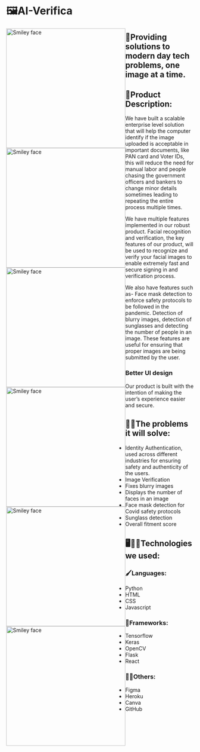 # 🖼️AI-Verifica
<p>
<img src="https://cdn.discordapp.com/attachments/865161317751717899/865161405442686976/Rectangle-1.png" alt="Smiley face" width="320" height="320" style="float:left">
<img src="https://cdn.discordapp.com/attachments/865161317751717899/865161402167066634/Rectangle.png" alt="Smiley face" width="320" height="320" style="float:left">
<img src="https://cdn.discordapp.com/attachments/865161317751717899/866035051240882266/unknown.png" alt="Smiley face" width="320" height="320" style="float:left">
<img src="https://cdn.discordapp.com/attachments/865161317751717899/866035131478835260/unknown.png" alt="Smiley face" width="320" height="320" style="float:left">
<img src="https://cdn.discordapp.com/attachments/865161317751717899/866035697156620288/unknown.png" alt="Smiley face" width="320" height="320" style="float:left">
<img src="https://cdn.discordapp.com/attachments/865161317751717899/866035755578949652/unknown.png" alt="Smiley face" width="320" height="320" style="float:left">
</p>

## 📢Providing solutions to modern day tech problems, one image at a time.

## 🤔Product Description:


We have built a scalable enterprise level solution that will help the computer identify if the image uploaded is acceptable in important documents, like PAN card and Voter IDs, this will reduce the need for manual labor and people chasing the government officers and bankers to change minor details sometimes leading to repeating the entire process multiple times.


We have multiple features implemented in our robust product.
Facial recognition and verification, the key features of our product, will be used to recognize and verify your facial images to enable extremely fast and secure signing in and verification process. 

We also have features such as- 
Face mask detection to enforce safety protocols to be followed in the pandemic. 
Detection of blurry images, detection of sunglasses and detecting the number of people in an image. These features are useful for ensuring that proper images are being submitted by the user.

<h3>Better UI design </h3> Our product is built with the intention of making the user’s experience easier and secure.


## 🧑‍🏫The problems it will solve:
- Identity Authentication, used across different industries for ensuring safety and authenticity of the users.  
- Image Verification 
- Fixes blurry images
- Displays the number of faces in an image
- Face mask detection for Covid safety protocols
- Sunglass detection
- Overall fitment score

## 🖥️👨‍💻Technologies we used:

### 🖌️Languages:
- Python
- HTML
- CSS
- Javascript

### 👀Frameworks:

- Tensorflow
- Keras
- OpenCV
- Flask
- React

### 👨‍🎨Others:
- Figma
- Heroku
- Canva
- GitHub

